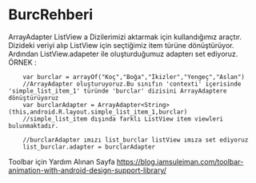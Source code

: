 # BurcRehberi

 ArrayAdapter
    ListView a Dizilerimizi aktarmak için kullandığımız araçtır.
    Dizideki veriyi alıp ListView için seçtiğimiz item türüne dönüştürüyor.
    Ardından ListView.adapeter ile oluşturduğumuz adapterı set ediyoruz.
    ÖRNEK :
    
        var burclar = arrayOf("Koç","Boğa","İkizler","Yengeç","Aslan")
        //ArrayAdapter oluşturuyoruz.Bu sınıfın 'contexti' içerisinde 'simple_list_item_1' türünde 'burclar' dizisini ArrayAdaptere dönüştürüyoruz
        var burclarAdapter = ArrayAdapter<String>(this,android.R.layout.simple_list_item_1,burclar)
        //simple_list_item dışında farklı ListView item viewleri bulunmaktadır.

        //burclarAdapter ımızı list_burclar listView ımıza set ediyoruz
        list_burclar.adapter = burclarAdapter
 
 Toolbar için Yardım Alınan Sayfa 
    https://blog.iamsuleiman.com/toolbar-animation-with-android-design-support-library/
        